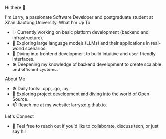 Hi there 👋

I'm Larry, a passionate Software Developer and postgraduate student at Xi'an Jiaotong University.
What I'm Up To
- ✨ Currently working on basic platform development (backend and infrastructure).
- 🤖 Exploring large language models (LLMs) and their applications in real-world scenarios.
- 🎨 Diving into frontend development to build intuitive and user-friendly interfaces.
- ⚙️ Deepening my knowledge of backend development to create scalable and efficient systems.

About Me
- ⚙️ Daily tools: .cpp, .go, .py
- 🌱 Exploring project development and diving into the world of Open Source.
- 📫 Reach me at my website: larrystd.github.io.

Let's Connect
- 💬 Feel free to reach out if you'd like to collaborate, discuss tech, or just say hi!
